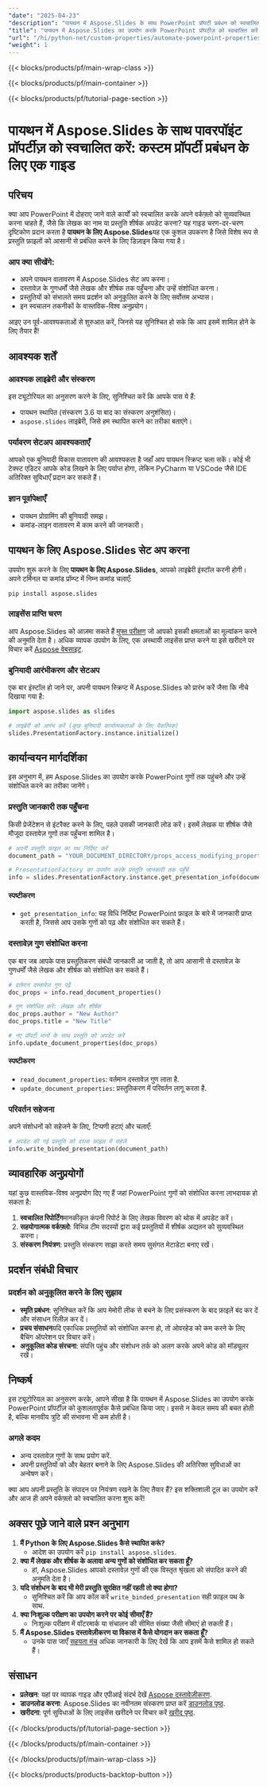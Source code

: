 ```yaml
---
"date": "2025-04-23"
"description": "पायथन में Aspose.Slides के साथ PowerPoint प्रॉपर्टी प्रबंधन को स्वचालित करना सीखें। कुशल प्रस्तुतियों के लिए दस्तावेज़ प्रॉपर्टी को आसानी से सेट अप और संशोधित करें।"
"title": "पायथन में Aspose.Slides का उपयोग करके PowerPoint प्रॉपर्टीज़ को स्वचालित करें | कस्टम प्रॉपर्टी प्रबंधन"
"url": "/hi/python-net/custom-properties/automate-powerpoint-properties-aspose-slides-python/"
"weight": 1
---
```


{{< blocks/products/pf/main-wrap-class >}}

{{< blocks/products/pf/main-container >}}

{{< blocks/products/pf/tutorial-page-section >}}
# पायथन में Aspose.Slides के साथ पावरपॉइंट प्रॉपर्टीज़ को स्वचालित करें: कस्टम प्रॉपर्टी प्रबंधन के लिए एक गाइड

## परिचय
क्या आप PowerPoint में दोहराए जाने वाले कार्यों को स्वचालित करके अपने वर्कफ़्लो को सुव्यवस्थित करना चाहते हैं, जैसे कि लेखक का नाम या प्रस्तुति शीर्षक अपडेट करना? यह गाइड चरण-दर-चरण दृष्टिकोण प्रदान करता है **पायथन के लिए Aspose.Slides**यह एक कुशल उपकरण है जिसे विशेष रूप से प्रस्तुति फ़ाइलों को आसानी से प्रबंधित करने के लिए डिज़ाइन किया गया है।

### आप क्या सीखेंगे:
- अपने पायथन वातावरण में Aspose.Slides सेट अप करना।
- दस्तावेज़ के गुणधर्मों जैसे लेखक और शीर्षक तक पहुँचना और उन्हें संशोधित करना।
- प्रस्तुतियों को संभालते समय प्रदर्शन को अनुकूलित करने के लिए सर्वोत्तम अभ्यास।
- इन स्वचालन तकनीकों के वास्तविक-विश्व अनुप्रयोग।

आइए उन पूर्व-आवश्यकताओं से शुरुआत करें, जिनसे यह सुनिश्चित हो सके कि आप इसमें शामिल होने के लिए तैयार हैं!

## आवश्यक शर्तें

### आवश्यक लाइब्रेरी और संस्करण
इस ट्यूटोरियल का अनुसरण करने के लिए, सुनिश्चित करें कि आपके पास ये हैं:
- पायथन स्थापित (संस्करण 3.6 या बाद का संस्करण अनुशंसित)।
- `aspose.slides` लाइब्रेरी, जिसे हम स्थापित करने का तरीका बताएंगे।

### पर्यावरण सेटअप आवश्यकताएँ
आपको एक बुनियादी विकास वातावरण की आवश्यकता है जहाँ आप पायथन स्क्रिप्ट चला सकें। कोई भी टेक्स्ट एडिटर आपके कोड लिखने के लिए पर्याप्त होगा, लेकिन PyCharm या VSCode जैसे IDE अतिरिक्त सुविधाएँ प्रदान कर सकते हैं।

### ज्ञान पूर्वापेक्षाएँ
- पायथन प्रोग्रामिंग की बुनियादी समझ।
- कमांड-लाइन वातावरण में काम करने की जानकारी।

## पायथन के लिए Aspose.Slides सेट अप करना
उपयोग शुरू करने के लिए **पायथन के लिए Aspose.Slides**, आपको लाइब्रेरी इंस्टॉल करनी होगी। अपने टर्मिनल या कमांड प्रॉम्प्ट में निम्न कमांड चलाएँ:

```bash
pip install aspose.slides
```

### लाइसेंस प्राप्ति चरण
आप Aspose.Slides को आज़मा सकते हैं [मुफ्त परीक्षण](https://releases.aspose.com/slides/python-net/) जो आपको इसकी क्षमताओं का मूल्यांकन करने की अनुमति देता है। अधिक व्यापक उपयोग के लिए, एक अस्थायी लाइसेंस प्राप्त करने या इसे खरीदने पर विचार करें [Aspose वेबसाइट](https://purchase.aspose.com/buy).

### बुनियादी आरंभीकरण और सेटअप
एक बार इंस्टॉल हो जाने पर, अपनी पायथन स्क्रिप्ट में Aspose.Slides को प्रारंभ करें जैसा कि नीचे दिखाया गया है:

```python
import aspose.slides as slides

# लाइब्रेरी को आरंभ करें (कुछ बुनियादी कार्यात्मकताओं के लिए वैकल्पिक)
slides.PresentationFactory.instance.initialize()
```

## कार्यान्वयन मार्गदर्शिका
इस अनुभाग में, हम Aspose.Slides का उपयोग करके PowerPoint गुणों तक पहुंचने और उन्हें संशोधित करने का तरीका जानेंगे।

### प्रस्तुति जानकारी तक पहुँचना
किसी प्रेजेंटेशन से इंटरैक्ट करने के लिए, पहले उसकी जानकारी लोड करें। इसमें लेखक या शीर्षक जैसे मौजूदा दस्तावेज़ गुणों तक पहुँचना शामिल है।

```python
# अपनी प्रस्तुति फ़ाइल का पथ निर्दिष्ट करें
document_path = "YOUR_DOCUMENT_DIRECTORY/props_access_modifying_properties.pptx"

# PresentationFactory का उपयोग करके प्रस्तुति जानकारी तक पहुँचें
info = slides.PresentationFactory.instance.get_presentation_info(document_path)
```

#### स्पष्टीकरण
- `get_presentation_info`: यह विधि निर्दिष्ट PowerPoint फ़ाइल के बारे में जानकारी प्राप्त करती है, जिससे आप उसके गुणों को पढ़ और संशोधित कर सकते हैं।

### दस्तावेज़ गुण संशोधित करना
एक बार जब आपके पास प्रस्तुतिकरण संबंधी जानकारी आ जाती है, तो आप आसानी से दस्तावेज़ के गुणधर्मों जैसे लेखक और शीर्षक को संशोधित कर सकते हैं।

```python
# वर्तमान दस्तावेज़ गुण पढ़ें
doc_props = info.read_document_properties()

# गुण संशोधित करें: लेखक और शीर्षक
doc_props.author = "New Author"
doc_props.title = "New Title"

# नए प्रॉपर्टी मानों के साथ प्रस्तुति को अपडेट करें
info.update_document_properties(doc_props)
```

#### स्पष्टीकरण
- `read_document_properties`: वर्तमान दस्तावेज़ गुण लाता है.
- `update_document_properties`: प्रस्तुतिकरण में परिवर्तन लागू करता है.

### परिवर्तन सहेजना
अपने संशोधनों को सहेजने के लिए, टिप्पणी हटाएं और चलाएँ:

```python
# अपडेट की गई प्रस्तुति को वापस फ़ाइल में सहेजें
info.write_binded_presentation(document_path)
```

## व्यावहारिक अनुप्रयोगों
यहां कुछ वास्तविक-विश्व अनुप्रयोग दिए गए हैं जहां PowerPoint गुणों को संशोधित करना लाभदायक हो सकता है:
1. **स्वचालित रिपोर्टिंग**मानकीकृत कंपनी रिपोर्ट के लिए लेखक विवरण को थोक में अपडेट करें।
2. **सहयोगात्मक वर्कफ़्लो**: विभिन्न टीम सदस्यों द्वारा कई प्रस्तुतियों में शीर्षक अद्यतन को सुव्यवस्थित करना।
3. **संस्करण नियंत्रण**: प्रस्तुति संस्करण साझा करते समय सुसंगत मेटाडेटा बनाए रखें।

## प्रदर्शन संबंधी विचार
### प्रदर्शन को अनुकूलित करने के लिए सुझाव
- **स्मृति प्रबंधन**: सुनिश्चित करें कि आप मेमोरी लीक से बचने के लिए प्रसंस्करण के बाद फ़ाइलें बंद कर दें और संसाधन रिलीज़ कर दें।
- **प्रचय संसाधन**यदि एकाधिक प्रस्तुतियों को संशोधित करना हो, तो ओवरहेड को कम करने के लिए बैचिंग ऑपरेशन पर विचार करें।
- **अनुकूलित कोड संरचना**: संपत्ति पहुंच और संशोधन तर्क को अलग करके अपने कोड को मॉड्यूलर रखें।

## निष्कर्ष
इस ट्यूटोरियल का अनुसरण करके, आपने सीखा है कि पायथन में Aspose.Slides का उपयोग करके PowerPoint प्रॉपर्टीज़ को कुशलतापूर्वक कैसे प्रबंधित किया जाए। इससे न केवल समय की बचत होती है, बल्कि मानवीय त्रुटि की संभावना भी कम होती है।

### अगले कदम
- अन्य दस्तावेज़ गुणों के साथ प्रयोग करें.
- अपनी प्रस्तुतियों को और बेहतर बनाने के लिए Aspose.Slides की अतिरिक्त सुविधाओं का अन्वेषण करें।

क्या आप अपनी प्रस्तुति के संपादन पर नियंत्रण रखने के लिए तैयार हैं? इस शक्तिशाली टूल का उपयोग करें और आज ही अपने वर्कफ़्लो को स्वचालित करना शुरू करें!

## अक्सर पूछे जाने वाले प्रश्न अनुभाग
1. **मैं Python के लिए Aspose.Slides कैसे स्थापित करूं?**
   - आदेश का उपयोग करें `pip install aspose.slides`.
2. **क्या मैं लेखक और शीर्षक के अलावा अन्य गुणों को संशोधित कर सकता हूँ?**
   - हां, Aspose.Slides आपको दस्तावेज़ गुणों की एक विस्तृत श्रृंखला को संपादित करने की अनुमति देता है।
3. **यदि संशोधन के बाद भी मेरी प्रस्तुति सुरक्षित नहीं रहती तो क्या होगा?**
   - सुनिश्चित करें कि आप कॉल करें `write_binded_presentation` सही फ़ाइल पथ के साथ.
4. **क्या निःशुल्क परीक्षण का उपयोग करने पर कोई सीमाएँ हैं?**
   - निःशुल्क परीक्षण में वॉटरमार्क या संचालन की सीमित संख्या जैसी सीमाएं हो सकती हैं।
5. **मैं Aspose.Slides दस्तावेज़ीकरण या विकास में कैसे योगदान कर सकता हूँ?**
   - उनके पास जाएँ [सहयता मंच](https://forum.aspose.com/c/slides/11) अधिक जानकारी के लिए देखें कि आप इसमें कैसे शामिल हो सकते हैं।

## संसाधन
- **प्रलेखन**: यहां पर व्यापक गाइड और एपीआई संदर्भ देखें [Aspose दस्तावेज़ीकरण](https://reference.aspose.com/slides/python-net/).
- **डाउनलोड करना**: Aspose.Slides का नवीनतम संस्करण प्राप्त करें [डाउनलोड पृष्ठ](https://releases.aspose.com/slides/python-net/).
- **खरीदना**: पूर्ण सुविधाओं के लिए लाइसेंस खरीदने पर विचार करें [खरीद पृष्ठ](https://purchase.aspose.com/buy).

{{< /blocks/products/pf/tutorial-page-section >}}

{{< /blocks/products/pf/main-container >}}

{{< /blocks/products/pf/main-wrap-class >}}

{{< blocks/products/products-backtop-button >}}